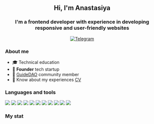<div align="center">
<h2>Hi, I'm Anastasiya</h2>
<h3>I'm a frontend developer with experience in developing responsive and user-friendly websites</h3>
<a href="https://t.me/anastassia11">
    <img src="https://img.shields.io/badge/Telegram-blue?style=for-the-badge&logo=telegram&logoColor=white" alt="Telegram"/>
  </a>
</div>

### About me

- 🎓 Technical education
- 🧬 **Founder** tech startup
- 🧠 [GuideDAO](https://www.guidedao.xyz/ru) community member
- 📄 Know about my experiences [CV](https://hh.ru/resume/219d73e5ff0c6beb920039ed1f796138686863?from=share_ios)

### Languages and tools

<div>
<img src="https://img.shields.io/badge/-JavaScript-090909?style=for-the-badge&logo=JavaScript&logoColor=#F7DF1E"/>
<img src="https://img.shields.io/badge/-typescript-090909?style=for-the-badge&logo=typescript&logoColor=#3178C6"/>
<img src="https://img.shields.io/badge/-React-090909?style=for-the-badge&logo=React&logoColor=#61DAFB"/>
<img src="https://img.shields.io/badge/next-000000?style=for-the-badge&logo=nextdotjs&logoColor=#000000"/>
<img src="https://img.shields.io/badge/-Three-000000?style=for-the-badge&logo=threedotjs&logoColor=#000000"/>
<img src="https://img.shields.io/badge/-Redux-000000?style=for-the-badge&logo=redux&logoColor=#764ABC"/>
<img src="https://img.shields.io/badge/-html-000000?style=for-the-badge&logo=html5&logoColor=#E34F26"/>
<img src="https://img.shields.io/badge/-css-000000?style=for-the-badge&logo=css3&logoColor=#1572B6"/>
<img src="https://img.shields.io/badge/-SASS-000000?style=for-the-badge&logo=sass&logoColor#=CC6699"/>
<img src="https://img.shields.io/badge/-Tailwind-000000?style=for-the-badge&logo=tailwindcss&logoColor=#06B6D4"/>
<img src="https://img.shields.io/badge/-Git-090909?style=for-the-badge&logo=git&logoColor=#F05032"/>
</div>

### My stat

<div id="stat" align="center">
    <img src="https://github-profile-summary-cards.vercel.app/api/cards/profile-details?username=anastassia11&theme=github_dark" alt=""/>
</div>
